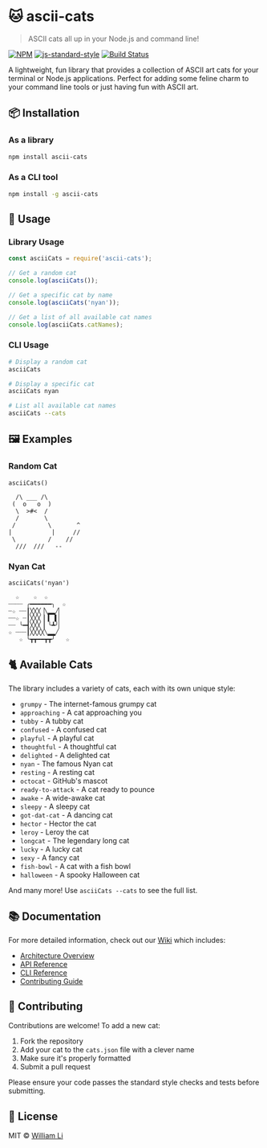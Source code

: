 # 🐱 ascii-cats

> ASCII cats all up in your Node.js and command line!

[![NPM](https://nodei.co/npm/ascii-cats.png)](https://nodei.co/npm/ascii-cats/)
[![js-standard-style](https://img.shields.io/badge/code%20style-standard-brightgreen.svg?style=flat)](https://github.com/feross/standard)
[![Build Status](https://secure.travis-ci.org/wiiiimm/ascii-cats.png)](http://travis-ci.org/wiiiimm/ascii-cats)

A lightweight, fun library that provides a collection of ASCII art cats for your terminal or Node.js applications. Perfect for adding some feline charm to your command line tools or just having fun with ASCII art.

## 📦 Installation

### As a library

```bash
npm install ascii-cats
```

### As a CLI tool

```bash
npm install -g ascii-cats
```

## 🚀 Usage

### Library Usage

```javascript
const asciiCats = require('ascii-cats');

// Get a random cat
console.log(asciiCats());

// Get a specific cat by name
console.log(asciiCats('nyan'));

// Get a list of all available cat names
console.log(asciiCats.catNames);
```

### CLI Usage

```bash
# Display a random cat
asciiCats

# Display a specific cat
asciiCats nyan

# List all available cat names
asciiCats --cats
```

## 🖼️ Examples

### Random Cat
```
asciiCats()

  /\ ___ /\
 (  o   o  )
  \  >#<  /
  /       \
 /         \       ^
|           |     //
 \         /    //
  ///  ///   --
```

### Nyan Cat
```
asciiCats('nyan')

  ☆    ☆  ☆
┈┈┈┈ ╭━━━━━━╮  ☆
┈☆ ┈┈┃╳╳╳▕╲▂▂╱▏
┈┈☆ ┈┃╳╳╳▕▏▍▕▍▏
┈┈ ╰━┫╳╳╳▕▏╰┻╯▏
☆ ┈┈┈┃╳╳╳╳╲▂▂╱
   ☆ ╰┳┳━━┳┳╯   ☆
```

## 🐈 Available Cats

The library includes a variety of cats, each with its own unique style:

- `grumpy` - The internet-famous grumpy cat
- `approaching` - A cat approaching you
- `tubby` - A tubby cat
- `confused` - A confused cat
- `playful` - A playful cat
- `thoughtful` - A thoughtful cat
- `delighted` - A delighted cat
- `nyan` - The famous Nyan cat
- `resting` - A resting cat
- `octocat` - GitHub's mascot
- `ready-to-attack` - A cat ready to pounce
- `awake` - A wide-awake cat
- `sleepy` - A sleepy cat
- `got-dat-cat` - A dancing cat
- `hector` - Hector the cat
- `leroy` - Leroy the cat
- `longcat` - The legendary long cat
- `lucky` - A lucky cat
- `sexy` - A fancy cat
- `fish-bowl` - A cat with a fish bowl
- `halloween` - A spooky Halloween cat

And many more! Use `asciiCats --cats` to see the full list.

## 📚 Documentation

For more detailed information, check out our [Wiki](./wiki/README.md) which includes:

- [Architecture Overview](./wiki/Architecture.md)
- [API Reference](./wiki/API-Reference.md)
- [CLI Reference](./wiki/CLI-Reference.md)
- [Contributing Guide](./wiki/Contributing.md)

## 🤝 Contributing

Contributions are welcome! To add a new cat:

1. Fork the repository
2. Add your cat to the `cats.json` file with a clever name
3. Make sure it's properly formatted
4. Submit a pull request

Please ensure your code passes the standard style checks and tests before submitting.

## 📄 License

MIT © [William Li](https://williamli.dev)

